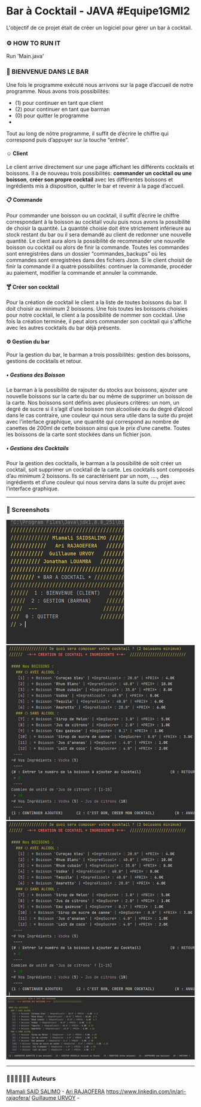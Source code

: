 # Bar à Cocktail - JAVA #Equipe1GMI2

L'objectif de ce projet était de créer un logiciel pour gérer un bar à cocktail. 

### ⚙ HOW TO RUN IT
Run 'Main.java'  

### 🍹 BIENVENUE DANS LE BAR 

Une fois le programme exécuté nous arrivons sur la page d’accueil de notre programme.  Nous avons trois possibilités:
- (1) pour continuer en tant que client
- (2) pour continuer en tant que barman
- (0) pour quitter le programme
- 
Tout au long de nôtre programme, il suffit de d’écrire le chiffre qui correspond puis d’appuyer sur la touche “entrée”.

#### ☺ Client
Le client arrive directement sur une page affichant les différents cocktails et boissons.
Il a de nouveau trois possibilités:  <b>commander un cocktail ou une boisson</b>, <b>créer son propre cocktail</b> avec les différentes boissons et ingrédients mis à disposition, quitter le bar et revenir à la page d’accueil. 

#### 📋 Commande
Pour commander une boisson ou un cocktail, il suffit d’écrire le chiffre correspondant à la boisson au cocktail voulu puis nous avons la possibilité de choisir la quantité. La quantité choisie doit être strictement inférieure au stock restant du bar ou il sera demandé au client de redonner une nouvelle quantité. Le client aura alors la possibilité de recommander une nouvelle boisson ou cocktail ou alors de finir la commande.
Toutes les commandes sont enregistrées dans un dossier “commandes_backups” où les commandes sont enregistrées dans des fichiers Json.
Si le client choisit de finir la commande il a quatre possibilités: continuer la commande, procéder au paiement, modifier la commande et annuler la commande.

#### 🍸 Créer son cocktail

Pour la création de cocktail le client a la liste de toutes boissons du bar. Il doit choisir au minimum 2 boissons. Une fois toutes les boissons choisies pour notre cocktail, le client a la possibilité de nommer son cocktail. Une fois la création terminée, il peut alors commander son cocktail qui s'affiche avec les autres cocktails du bar déjà présents.
 
#### ⚙ Gestion du bar

Pour la gestion du bar, le barman a trois possibilités:  gestion des boissons, gestions de cocktails et retour.

##### • Gestions des Boisson
Le barman à la possibilité de rajouter du stocks aux boissons, ajouter une nouvelle boissons sur la carte du bar ou même de supprimer un boisson de la carte.
Nos boissons sont définis avec plusieurs critères: un nom, un degré de sucre si il s’agit d’une boisson non alcoolisée ou du degré d’alcool dans le cas contraire, une couleur qui nous sera utile dans la suite du projet avec l’interface graphique, une quantité qui correspond au nombre de canettes de 200ml de cette boisson ainsi que le prix d’une canette. Toutes les boissons de la carte sont stockées dans un fichier json.

##### • Gestions des Cocktails

Pour la gestion des cocktails, le barman a la possibilité de soit créer un cocktail, soit supprimer un cocktail de la carte. Les cocktails sont composés d’au minimum 2 boissons. Ils se caractérisent par un nom, …., des ingrédients et d’une couleur qui nous servira dans la suite du projet avec l’interface graphique.

---
### 📸 Screenshots 

![](img/1.PNG)
![](img/3.png)
![](img/3.png)
![](img/4.png)

---
### 👨🏾‍💻👨🏼‍💻 Auteurs
[Mlamali SAID SALIMO](https://www.linkedin.com/in/mlamalisaidsalimo) - [Ari RAJAOFERA](https://www.linkedin.com/in/mlamalisaidsalimo) https://www.linkedin.com/in/ari-rajaofera/
[Guillaume URVOY](https://www.linkedin.com/in/urvoy-guillaume-7849aa1b6/) - 
